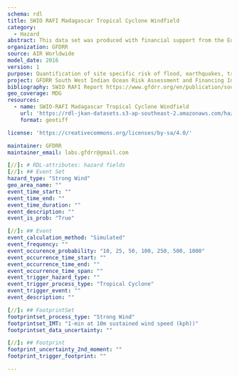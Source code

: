 ```yaml
---
schema: rdl
title: SWIO RAFI Madagascar Tropical Cyclone Windfield
category:
  - Hazard
abstract: This data set was produced with financial support from the European Union in the framework of the ACP-EU Natural Disaster Risk Reduction Program, managed by the Global Facility for Disaster Reduction and Recovery (GFDRR).
organization: GFDRR
source: AIR Worldwide
model_date: 2016
version: 1
purpose: Quantification of site specific risk of flood, earthquakes, tropical cyclones, storm surge and tsunamis, to support improvement in the resiliency and capacity of South West Indian Ocean island states through the creation of disaster risk financing strategies.
project: GFDRR South West Indian Ocean Risk Assessment and Financing Initiative (SWIO-RAFI)
bibliography: SWIO RAFI Report https://www.gfdrr.org/en/publication/southwest-indian-ocean-risk-assessment-and-financing-initiative-summary-report-and-risk
geo_coverage: MDG
resources:
  - name: SWIO-RAFI Madagascar Tropical Cyclone Windfield
    url: 'https://rdl-jkan-datasets.s3-ap-southeast-2.amazonaws.com/hazard/mdg-haz-wi.zip'
    format: geotiff

license: 'https://creativecommons.org/licenses/by-sa/4.0/'

maintainer: GFDRR
maintainer_email: labs.gfdrr@gmail.com

[//]: # RDL-attributes: hazard fields
[//]: ## Event Set
hazard_type: "Strong Wind"
geo_area_name: ""
event_time_start: ""
event_time_end: ""
event_time_duration: ""
event_description: ""
event_is_prob: "True"

[//]: ## Event 
event_calculation_method: "Simulated"
event_frequency: ""
event_occurence_probability: "10, 25, 50, 100, 250, 500, 1000"
event_occurrence_time_start: ""
event_occurrence_time_end: ""
event_occurrence_time_span: ""
event_trigger_hazard_type: ""
event_trigger_process_type: "Tropical Cyclone"
event_trigger_event: ""
event_description: ""

[//]: ## FootprintSet
footprintset_process_type: "Strong Wind"
footprintset_IMT: "1-min at 10m sustained wind speed (kph))"
footprintset_data_uncertainty: ""

[//]: ## Footprint
footprint_uncertainty_2nd_moment: ""
footprint_trigger_footprint: ""

---
```

